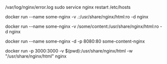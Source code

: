 /var/log/nginx/error.log
sudo service nginx restart
/etc/hosts

 docker run --name some-nginx -v .:/usr/share/nginx/html:ro -d nginx

docker run --name some-nginx -v /some/content:/usr/share/nginx/html:ro -d nginx

docker run --name some-nginx -d -p 8080:80 some-content-nginx

docker run -p 3000:3000 -v $(pwd):/usr/share/nginx/html -w "/usr/share/nginx/html" nginx